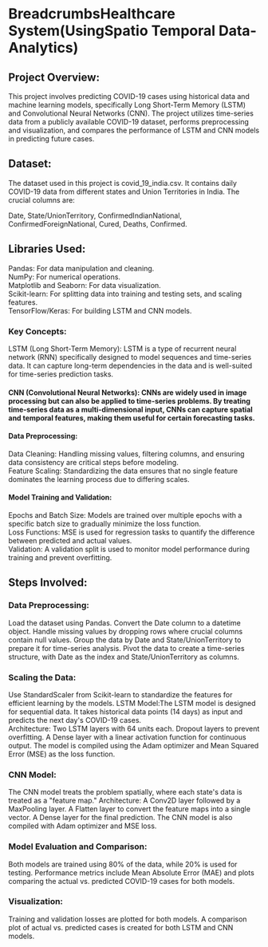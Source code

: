 # BreadcrumbsHealthcare System(UsingSpatio Temporal Data-Analytics)

## Project Overview:
This project involves predicting COVID-19 cases using historical data and machine learning models, specifically Long Short-Term Memory (LSTM) and Convolutional Neural Networks (CNN). The project utilizes time-series data from a publicly available COVID-19 dataset, performs preprocessing and visualization, and compares the performance of LSTM and CNN models in predicting future cases.

## Dataset:
The dataset used in this project is covid_19_india.csv. It contains daily COVID-19 data from different states and Union Territories in India. The crucial columns are:

Date, State/UnionTerritory, ConfirmedIndianNational, ConfirmedForeignNational, Cured, Deaths, Confirmed.

## Libraries Used:
Pandas: For data manipulation and cleaning.</br>
NumPy: For numerical operations.</br>
Matplotlib and Seaborn: For data visualization.</br>
Scikit-learn: For splitting data into training and testing sets, and scaling features.</br>
TensorFlow/Keras: For building LSTM and CNN models.

### Key Concepts:
LSTM (Long Short-Term Memory): LSTM is a type of recurrent neural network (RNN) specifically designed to model sequences and time-series data. It can capture long-term dependencies in the data and is well-suited for time-series prediction tasks.

#### CNN (Convolutional Neural Networks): CNNs are widely used in image processing but can also be applied to time-series problems. By treating time-series data as a multi-dimensional input, CNNs can capture spatial and temporal features, making them useful for certain forecasting tasks.

#### Data Preprocessing: 
Data Cleaning: Handling missing values, filtering columns, and ensuring data consistency are critical steps before modeling.</br>
Feature Scaling: Standardizing the data ensures that no single feature dominates the learning process due to differing scales.

#### Model Training and Validation:
Epochs and Batch Size: Models are trained over multiple epochs with a specific batch size to gradually minimize the loss function.</br>
Loss Functions: MSE is used for regression tasks to quantify the difference between predicted and actual values.</br>
Validation: A validation split is used to monitor model performance during training and prevent overfitting.


## Steps Involved:
### Data Preprocessing:
Load the dataset using Pandas.
Convert the Date column to a datetime object.
Handle missing values by dropping rows where crucial columns contain null values.
Group the data by Date and State/UnionTerritory to prepare it for time-series analysis.
Pivot the data to create a time-series structure, with Date as the index and State/UnionTerritory as columns.

### Scaling the Data: 
Use StandardScaler from Scikit-learn to standardize the features for efficient learning by the models.
LSTM Model:The LSTM model is designed for sequential data. It takes historical data points (14 days) as input and predicts the next day's COVID-19 cases.</br>
Architecture:
Two LSTM layers with 64 units each.
Dropout layers to prevent overfitting.
A Dense layer with a linear activation function for continuous output.
The model is compiled using the Adam optimizer and Mean Squared Error (MSE) as the loss function.

### CNN Model:
The CNN model treats the problem spatially, where each state's data is treated as a "feature map."
Architecture:
A Conv2D layer followed by a MaxPooling layer.
A Flatten layer to convert the feature maps into a single vector.
A Dense layer for the final prediction.
The CNN model is also compiled with Adam optimizer and MSE loss.

### Model Evaluation and Comparison:
Both models are trained using 80% of the data, while 20% is used for testing.
Performance metrics include Mean Absolute Error (MAE) and plots comparing the actual vs. predicted COVID-19 cases for both models.

### Visualization:
Training and validation losses are plotted for both models.
A comparison plot of actual vs. predicted cases is created for both LSTM and CNN models.

